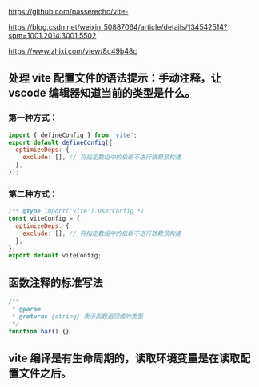 https://github.com/passerecho/vite-

https://blog.csdn.net/weixin_50887064/article/details/134542514?spm=1001.2014.3001.5502

https://www.zhixi.com/view/8c49b48c

## 处理 vite 配置文件的语法提示：手动注释，让 vscode 编辑器知道当前的类型是什么。

### 第一种方式：

```js
import { defineConfig } from 'vite';
export default defineConfig({
  optimizeDeps: {
    exclude: [], // 将指定数组中的依赖不进行依赖预构建
  },
});
```

### 第二种方式：

```js
/** @type import('vite').UserConfig */
const viteConfig = {
  optimizeDeps: {
    exclude: [], // 将指定数组中的依赖不进行依赖预构建
  },
};
export default viteConfig;
```

## 函数注释的标准写法

```js
/**
 * @param
 * @returns {string} 表示函数返回值的类型
 */
function bar() {}
```

## vite 编译是有生命周期的，读取环境变量是在读取配置文件之后。
